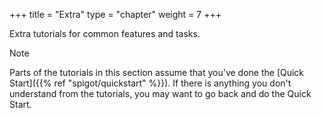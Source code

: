 +++
title = "Extra"
type = "chapter"
weight = 7
+++

Extra tutorials for common features and tasks.

> [!NOTE]
> Parts of the tutorials in this section assume that you've done the [Quick Start]({{% ref "spigot/quickstart" %}}). If there is anything you don't understand from the tutorials, you may want to go back and do the Quick Start.
